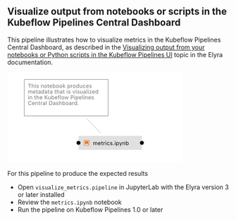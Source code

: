 <!--
{% comment %}
Copyright 2018-2023 Elyra Authors

Licensed under the Apache License, Version 2.0 (the "License");
you may not use this file except in compliance with the License.
You may obtain a copy of the License at

http://www.apache.org/licenses/LICENSE-2.0

Unless required by applicable law or agreed to in writing, software
distributed under the License is distributed on an "AS IS" BASIS,
WITHOUT WARRANTIES OR CONDITIONS OF ANY KIND, either express or implied.
See the License for the specific language governing permissions and
limitations under the License.
{% endcomment %}
-->
##  Visualize output from notebooks or scripts in the Kubeflow Pipelines Central Dashboard

This pipeline illustrates how to visualize metrics in the Kubeflow Pipelines Central Dashboard, as described in the [Visualizing output from your notebooks or Python scripts in the Kubeflow Pipelines UI](https://elyra.readthedocs.io/en/latest/recipes/visualizing-output-in-the-kfp-ui.html) topic in the Elyra documentation.


![The example pipeline](doc/images/metrics_pipeline.png)


For this pipeline to produce the expected results 
- Open `visualize_metrics.pipeline` in JupyterLab with the Elyra version 3 or later installed
- Review the `metrics.ipynb` notebook
- Run the pipeline on Kubeflow Pipelines 1.0 or later